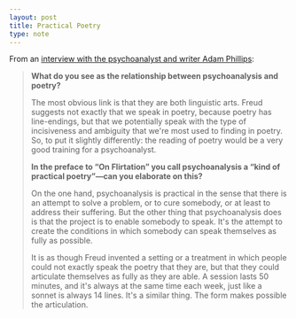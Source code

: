 ```yaml
---
layout: post
title: Practical Poetry
type: note
--- 
```


From an [interview with the psychoanalyst and writer Adam Phillips](https://www.economist.com/prospero/2012/03/29/poetry-as-therapy):

> **What do you see as the relationship between psychoanalysis and poetry?**
> 
> The most obvious link is that they are both linguistic arts. Freud suggests not exactly that we speak in poetry, because poetry has line-endings, but that we potentially speak with the type of incisiveness and ambiguity that we're most used to finding in poetry. So, to put it slightly differently: the reading of poetry would be a very good training for a psychoanalyst.  
> 
> **In the preface to “On Flirtation” you call psychoanalysis a “kind of practical poetry”—can you elaborate on this?**
> 
> On the one hand, psychoanalysis is practical in the sense that there is an attempt to solve a problem, or to cure somebody, or at least to address their suffering. But the other thing that psychoanalysis does is that the project is to enable somebody to speak. It's the attempt to create the conditions in which somebody can speak themselves as fully as possible.  
> 
> It is as though Freud invented a setting or a treatment in which people could not exactly speak the poetry that they are, but that they could articulate themselves as fully as they are able. A session lasts 50 minutes, and it's always at the same time each week, just like a sonnet is always 14 lines. It's a similar thing. The form makes possible the articulation.

